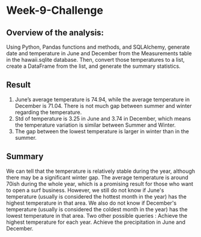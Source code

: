 
# Week-9-Challenge

## Overview of the analysis:
Using Python, Pandas functions and methods, and SQLAlchemy, generate date and temperature in June and December from the Measurements table in the hawaii.sqlite database.  Then, convert those temperatures to a list, create a DataFrame from the list, and generate the summary statistics.

## Result 
  1.	June’s average temperature is 74.94, while the average temperature in December is 71.04. There is not much gap between summer and winter regarding the temperature.
  2.	Std of temperature is 3.25 in June and 3.74 in December, which means the temperature variation is similar between Summer and Winter.
  3.	The gap between the lowest temperature is larger in winter than in the summer.



## Summary 
We can tell that the temperature is relatively stable during the year, although there may be a significant winter gap. The average temperature is around 70ish during the whole year, which is a promising result for those who want to open a surf business. However, we still do not know if June's temperature (usually is considered the hottest month in the year) has the highest temperature in that area. We also do not know if December's temperature (usually is considered the coldest month in the year) has the lowest temperature in that area.
Two other possible queries :
  Achieve the highest temperature for each year.
  Achieve the precipitation in June and December.





 



